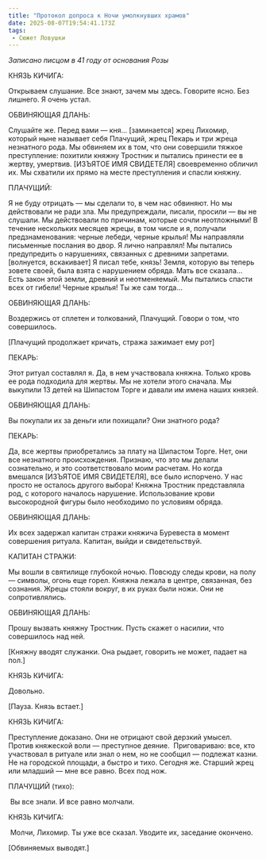 ```yaml
---
title: "Протокол допроса к Ночи умолкнувших храмов"
date: 2025-08-07T19:54:41.173Z
tags:
 - Сюжет Ловушки
---
```


*Записано писцом в 41 году от основания Розы*

КНЯЗЬ КИЧИГА:

Открываем слушание. Все знают, зачем мы здесь. Говорите ясно. Без
лишнего. Я очень устал.

ОБВИНЯЮЩАЯ ДЛАНЬ:  

Слушайте же. Перед вами — кня… \[заминается\] жрец Лихомир, который ныне
называет себя Плачущий, жрец Пекарь и три жреца незнатного рода. Мы
обвиняем их в том, что они совершили тяжкое преступление: похитили
княжну Тростник и пытались принести ее в жертву, умертвив. \[ИЗЪЯТОЕ ИМЯ
СВИДЕТЕЛЯ\] своевременно обличил их. Мы схватили их прямо на месте
преступления и спасли княжну.

ПЛАЧУЩИЙ:  

Я не буду отрицать — мы сделали то, в чем нас обвиняют. Но мы
действовали не ради зла. Мы предупреждали, писали, просили — вы не
слушали. Мы действовали по причинам, которые сочли неотложными! В
течение нескольких месяцев жрецы, в том числе и я, получали
предзнаменования: черные лебеди, черные крылья! Мы направляли письменные
послания во двор. Я лично направлял! Мы пытались предупредить о
нарушениях, связанных с древними запретами. \[волнуется, вскакивает\] Я
писал тебе, князь! Земля, которую вы теперь зовете своей, была взята с
нарушением обряда. Мать все сказала… Есть закон этой земли, древний и
неотменяемый. Мы пытались спасти всех от гибели! Черные крылья! Ты же
сам тогда…

ОБВИНЯЮЩАЯ ДЛАНЬ:

Воздержись от сплетен и толкований, Плачущий. Говори о том, что
совершилось.

\[Плачущий продолжает кричать, стража зажимает ему рот\]

ПЕКАРЬ:

Этот ритуал составлял я. Да, в нем участвовала княжна. Только кровь ее
рода подходила для жертвы. Мы не хотели этого сначала. Мы выкупили 13
детей на Шипастом Торге и давали им имена наших князей.

ОБВИНЯЮЩАЯ ДЛАНЬ:

Вы покупали их за деньги или похищали? Они знатного рода?

ПЕКАРЬ:

Да, все жертвы приобретались за плату на Шипастом Торге. Нет, они все
незнатного происхождения. Признаю, что это мы делали сознательно, и это
соответствовало моим расчетам. Но когда вмешался \[ИЗЪЯТОЕ ИМЯ
СВИДЕТЕЛЯ\], все было испорчено. У нас просто не осталось другого
выбора! Княжна Тростник представляла род, с которого началось нарушение.
Использование крови высокородной фигуры было необходимо по условиям
обряда.

ОБВИНЯЮЩАЯ ДЛАНЬ:

Их всех задержал капитан стражи княжича Буревеста в момент совершения
ритуала. Капитан, выйди и свидетельствуй.

КАПИТАН СТРАЖИ:  

Мы вошли в святилище глубокой ночью. Повсюду следы крови, на полу —
символы, огонь еще горел. Княжна лежала в центре, связанная, без
сознания. Жрецы стояли вокруг, в их руках были ножи. Они не
сопротивлялись.

ОБВИНЯЮЩАЯ ДЛАНЬ:  

Прошу вызвать княжну Тростник. Пусть скажет о насилии, что совершилось
над ней.

\[Княжну вводят служанки. Она рыдает, говорить не может, падает на
пол.\]

КНЯЗЬ КИЧИГА:  

Довольно.

\[Пауза. Князь встает.\]

КНЯЗЬ КИЧИГА:  

Преступление доказано. Они не отрицают свой дерзкий умысел. Против
княжеской воли — преступное деяние.  Приговариваю: все, кто участвовал в
ритуале или знал о нем, но не сообщил — подлежат казни. Не на городской
площади, а быстро и тихо. Сегодня же. Старший жрец или младший — мне все
равно. Всех под нож.

ПЛАЧУЩИЙ (тихо):

 Вы все знали. И все равно молчали.

КНЯЗЬ КИЧИГА:

 Молчи, Лихомир. Ты уже все сказал. Уводите их, заседание окончено.

\[Обвиняемых выводят.\]
